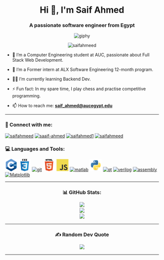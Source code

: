 <h1 align="center">Hi 👋, I'm Saif Ahmed</h1>
<h3 align="center">A passionate software engineer from Egypt</h3>


<div align="center">
  <img src="https://github.com/Saifahmeed/Saifahmeed/assets/122873799/a4a4fd05-e9cf-4b7e-a955-d4ce789ecbc8" alt="giphy" width="200"/>
</div>

<p align="center"> <img src="https://komarev.com/ghpvc/?username=saifahmeed&label=Profile%20views&color=d99600&style=for-the-badge" alt="saifahmeed" /> </p>

- 🚀 I’m a Computer Engineering student at AUC, passionate about Full Stack Web Development.

- 🔭 I’m a Former intern at ALX Software Engineering 12-month program.

- 👨‍💻 I’m currently learning Backend Dev.

- ⚡ Fun fact: In my spare time, I play chess and practise competitive programming.

- 📫 How to reach me: **saif_ahmed@aucegypt.edu**
---
<h3 align="left">🔗 Connect with me:</h3>
<p align="left">
  <a href="https://dev.to/saifahmeed" target="blank" title="Dev.to"><img align="center" src="https://raw.githubusercontent.com/rahuldkjain/github-profile-readme-generator/master/src/images/icons/Social/devto.svg" alt="saifahmeed" height="30" width="40" /></a>
  <a href="https://linkedin.com/in/saaif-ahmed" target="blank" title="LinkedIn"><img align="center" src="https://raw.githubusercontent.com/rahuldkjain/github-profile-readme-generator/master/src/images/icons/Social/linked-in-alt.svg" alt="saaif-ahmed" height="30" width="40" /></a>
  <a href="https://codeforces.com/profile/saifahmed1" target="blank" title="Codeforces"><img align="center" src="https://raw.githubusercontent.com/rahuldkjain/github-profile-readme-generator/master/src/images/icons/Social/codeforces.svg" alt="saifahmed1" height="30" width="40" /></a>
  <a href="https://www.leetcode.com/saifahmeed" target="blank" title="LeetCode"><img align="center" src="https://raw.githubusercontent.com/rahuldkjain/github-profile-readme-generator/master/src/images/icons/Social/leet-code.svg" alt="saifahmeed" height="30" width="40" /></a>
</p>

<h3 align="left"> 💻 Languages and Tools:</h3>
<p align="left"> 
  <a href="https://www.w3schools.com/cpp/" target="_blank" rel="noreferrer" title="C++"><img src="https://raw.githubusercontent.com/devicons/devicon/master/icons/cplusplus/cplusplus-original.svg" alt="cplusplus" width="40" height="40"/></a>
  <a href="https://www.w3schools.com/css/" target="_blank" rel="noreferrer" title="CSS"><img src="https://raw.githubusercontent.com/devicons/devicon/master/icons/css3/css3-original-wordmark.svg" alt="css3" width="40" height="40"/></a>
  <a href="https://git-scm.com/" target="_blank" rel="noreferrer" title="Git"><img src="https://www.vectorlogo.zone/logos/git-scm/git-scm-icon.svg" alt="git" width="40" height="40"/></a>
  <a href="https://www.w3.org/html/" target="_blank" rel="noreferrer" title="HTML"><img src="https://raw.githubusercontent.com/devicons/devicon/master/icons/html5/html5-original-wordmark.svg" alt="html5" width="40" height="40"/></a>
  <a href="https://developer.mozilla.org/en-US/docs/Web/JavaScript" target="_blank" rel="noreferrer" title="JavaScript"><img src="https://raw.githubusercontent.com/devicons/devicon/master/icons/javascript/javascript-original.svg" alt="javascript" width="40" height="40"/></a>
  <a href="https://www.mathworks.com/" target="_blank" rel="noreferrer" title="Matlab"><img src="https://upload.wikimedia.org/wikipedia/commons/2/21/Matlab_Logo.png" alt="matlab" width="40" height="40"/></a>
  <a href="https://www.python.org" target="_blank" rel="noreferrer" title="Python"><img src="https://raw.githubusercontent.com/devicons/devicon/master/icons/python/python-original.svg" alt="python" width="40" height="40"/></a>
  <a href="https://www.qt.io/" target="_blank" rel="noreferrer" title="Qt"><img src="https://upload.wikimedia.org/wikipedia/commons/0/0b/Qt_logo_2016.svg" alt="qt" width="40" height="40"/></a>
  <a href="https://steveicarus.github.io/iverilog/" target="_blank" rel="noreferrer" title="Verilog"><img src="https://github.com/Saifahmeed/Saifahmeed/assets/122873799/a8b24369-3fb8-4cf1-8a2b-0f0046e86173" alt="verilog" width="40" height="40"/></a>
  <a href="https://www.ibm.com/docs/en/aix/7.2?topic=aix-assembler-language-reference" target="_blank" rel="noreferrer" title="Assembly"><img src="https://github.com/Saifahmeed/Saifahmeed/assets/122873799/b918d36a-bd1e-4b20-9990-00711b17f2aa" alt="assembly" width="40" height="40"/></a>
  <a href="https://matplotlib.org/" target="_blank" rel="noreferrer" title="Matplotlib"><img src="https://github.com/Saifahmeed/Saifahmeed/assets/122873799/a43bb97d-d98a-45f5-9e47-4815f906efbb" alt="Matplotlib" width="40" height="40"/></a>
</p>

---

<div align="center">

### 📊 GitHub Stats:
![](https://github-readme-stats.vercel.app/api?username=Saifahmeed&theme=vision-friendly-dark&hide_border=true&include_all_commits=true&count_private=true)<br/>
![](https://github-readme-streak-stats.herokuapp.com/?user=Saifahmeed&theme=vision-friendly-dark&hide_border=true)<br/>
![](https://github-readme-stats.vercel.app/api/top-langs/?username=Saifahmeed&theme=vision-friendly-dark&hide_border=true&include_all_commits=true&count_private=true&layout=compact)

---


### ✍️ Random Dev Quote
![](https://quotes-github-readme.vercel.app/api?type=horizontal&theme=radical)

</div>

---
